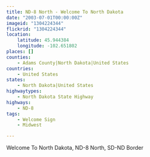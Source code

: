 ```yaml
---
title: ND-8 North - Welcome To North Dakota
date: "2003-07-01T00:00:00Z"
imageid: "1304224344"
flickrid: "1304224344"
location:
    latitude: 45.944384
    longitude: -102.651802
places: []
counties:
    - Adams County|North Dakota|United States
countries:
    - United States
states:
    - North Dakota|United States
highwaytypes:
    - North Dakota State Highway
highways:
    - ND-8
tags:
    - Welcome Sign
    - Midwest

---
```

Welcome To North Dakota, ND-8 North, SD-ND Border